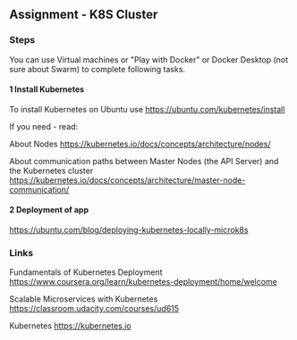 ## Assignment - K8S Cluster

### Steps

You can use Virtual machines or "Play with Docker" or Docker Desktop (not sure about Swarm) to complete following tasks.

#### 1 Install Kubernetes

To install Kubernetes on Ubuntu use https://ubuntu.com/kubernetes/install


If you need - read:

About Nodes
https://kubernetes.io/docs/concepts/architecture/nodes/

About communication paths between Master Nodes (the API Server) and the Kubernetes cluster
https://kubernetes.io/docs/concepts/architecture/master-node-communication/


#### 2 Deployment of app

https://ubuntu.com/blog/deploying-kubernetes-locally-microk8s

### Links
Fundamentals of Kubernetes Deployment
https://www.coursera.org/learn/kubernetes-deployment/home/welcome

Scalable Microservices with Kubernetes
https://classroom.udacity.com/courses/ud615

Kubernetes
https://kubernetes.io